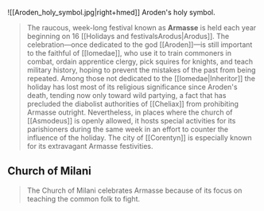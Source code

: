 ![[Aroden_holy_symbol.jpg|right+hmed]] 
 Aroden's holy symbol.
> The raucous, week-long festival known as **Armasse** is held each year beginning on 16 [[Holidays and festivalsArodus|Arodus]]. The celebration—once dedicated to the god [[Aroden]]—is still important to the faithful of [[Iomedae]], who use it to train commoners in combat, ordain apprentice clergy, pick squires for knights, and teach military history, hoping to prevent the mistakes of the past from being repeated. Among those not dedicated to the [[Iomedae|Inheritor]] the holiday has lost most of its religious significance since Aroden's death, tending now only toward wild partying, a fact that has precluded the diabolist authorities of [[Cheliax]] from prohibiting Armasse outright. Nevertheless, in places where the church of [[Asmodeus]] is openly allowed, it hosts special activities for its parishioners during the same week in an effort to counter the influence of the holiday. The city of [[Corentyn]] is especially known for its extravagant Armasse festivities.


## Church of Milani

> The Church of Milani celebrates Armasse because of its focus on teaching the common folk to fight.







